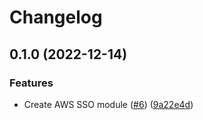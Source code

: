 # Changelog

## 0.1.0 (2022-12-14)


### Features

* Create AWS SSO module ([#6](https://github.com/prefapp/tfm/issues/6)) ([9a22e4d](https://github.com/prefapp/tfm/commit/9a22e4dda02e7762c2341ef1240cbc15b5605896))
